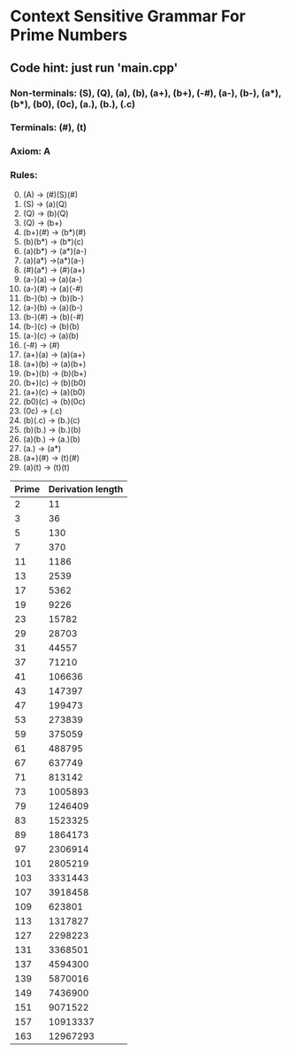 # Context Sensitive Grammar For Prime Numbers
## Code hint: just run 'main.cpp'
### Non-terminals: (S), (Q), (a), (b), (a+), (b+), (-#), (a-), (b-), (a*), (b*), (b0), (0c), (a.), (b.), (.c)
### Terminals: (#), (t)
### Axiom: A
### Rules:
0.  (A) -> (#)(S)(#)
1.  (S) -> (a)(Q)
2.  (Q) -> (b)(Q)
3.  (Q) -> (b+)
4.  (b+)(#) -> (b*)(#)
5.  (b)(b*) -> (b*)(c)
6.  (a)(b*) -> (a*)(a-)
7.  (a)(a*) ->(a*)(a-)
8.  (#)(a*) -> (#)(a+)
9.  (a-)(a) -> (a)(a-)
10. (a-)(#) -> (a)(-#)
11. (b-)(b) -> (b)(b-)
12. (a-)(b) -> (a)(b-)
13. (b-)(#) -> (b)(-#)
14. (b-)(c) -> (b)(b)
15. (a-)(c) -> (a)(b)
16. (-#) ->  (#)
17. (a+)(a) -> (a)(a+)
18. (a+)(b) -> (a)(b+)
19. (b+)(b) -> (b)(b+)
20. (b+)(c) -> (b)(b0)
21. (a+)(c) -> (a)(b0)
22. (b0)(c) -> (b)(0c)
23. (0c) -> (.c)
24. (b)(.c) -> (b.)(c)
25. (b)(b.) -> (b.)(b)
26. (a)(b.) -> (a.)(b)
27. (a.) -> (a*)
28. (a+)(#) -> (t)(#)
29. (a)(t) -> (t)(t)



| Prime | Derivation length|
| ----- | -----------------|
| 2 | 11 |
| 3 | 36 |
| 5 | 130 |
| 7 | 370 |
| 11 | 1186 |
| 13 | 2539 |
| 17 | 5362 |
| 19 | 9226 |
| 23 | 15782 | 
| 29 | 28703 | 
| 31 | 44557 | 
| 37 | 71210 | 
| 41 | 106636 |
| 43 | 147397 | 
| 47 | 199473 | 
| 53 | 273839 |
| 59 | 375059 |
| 61 | 488795 | 
| 67 | 637749 |
| 71 | 813142 |
| 73 | 1005893 |
| 79 | 1246409 |
| 83 | 1523325 |
| 89 | 1864173 | 
| 97 | 2306914 |
| 101 | 2805219 |
| 103 | 3331443 |
| 107 | 3918458 |
| 109 | 623801 |
| 113 | 1317827 |
| 127 | 2298223 |
| 131 | 3368501 |
| 137 | 4594300 |
| 139 | 5870016 |
| 149 | 7436900 |
| 151 | 9071522 | 
| 157 | 10913337 |
| 163 | 12967293 |
